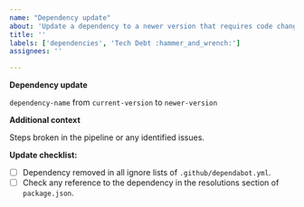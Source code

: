 ```yaml
--- 
name: "Dependency update"
about: 'Update a dependency to a newer version that requires code changes'
title: ''
labels: ['dependencies', 'Tech Debt :hammer_and_wrench:']
assignees: ''

--- 
```


**Dependency update**

`dependency-name` from `current-version` to `newer-version`

**Additional context**

Steps broken in the pipeline or any identified issues.


**Update checklist:**
- [ ] Dependency removed in all ignore lists of `.github/dependabot.yml`.
- [ ] Check any reference to the dependency in the resolutions section of `package.json`. 
